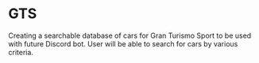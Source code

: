 # GTS
Creating a searchable database of cars for Gran Turismo Sport to be used with future Discord bot.
User will be able to search for cars by various criteria.
